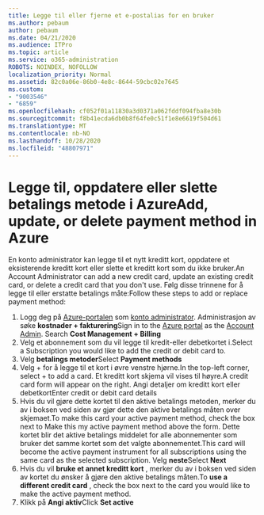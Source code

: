 ```yaml
---
title: Legge til eller fjerne et e-postalias for en bruker
ms.author: pebaum
author: pebaum
ms.date: 04/21/2020
ms.audience: ITPro
ms.topic: article
ms.service: o365-administration
ROBOTS: NOINDEX, NOFOLLOW
localization_priority: Normal
ms.assetid: 82c0a06e-86b0-4e8c-8644-59cbc02e7645
ms.custom:
- "9003546"
- "6859"
ms.openlocfilehash: cf052f01a11830a3d0371a062fddf094fba8e30b
ms.sourcegitcommit: f8b41ecda6db0b8f64fe0c51f1e8e6619f504d61
ms.translationtype: MT
ms.contentlocale: nb-NO
ms.lasthandoff: 10/28/2020
ms.locfileid: "48807971"
---
```

# <a name="add-update-or-delete-payment-method-in-azure"></a><span data-ttu-id="f0412-102">Legge til, oppdatere eller slette betalings metode i Azure</span><span class="sxs-lookup"><span data-stu-id="f0412-102">Add, update, or delete payment method in Azure</span></span>

<span data-ttu-id="f0412-103">En konto administrator kan legge til et nytt kreditt kort, oppdatere et eksisterende kreditt kort eller slette et kreditt kort som du ikke bruker.</span><span class="sxs-lookup"><span data-stu-id="f0412-103">An Account Administrator can add a new credit card, update an existing credit card, or delete a credit card that you don't use.</span></span> <span data-ttu-id="f0412-104">Følg disse trinnene for å legge til eller erstatte betalings måte:</span><span class="sxs-lookup"><span data-stu-id="f0412-104">Follow these steps to add or replace payment method:</span></span>

1. <span data-ttu-id="f0412-105">Logg deg på [Azure-portalen](https://portal.azure.com/) som [konto administrator](https://docs.microsoft.com/azure/billing/billing-subscription-transfer?WT.mc_id=Portal-Microsoft_Azure_Support#whoisaa). Administrasjon av søke **kostnader + fakturering**</span><span class="sxs-lookup"><span data-stu-id="f0412-105">Sign in to the [Azure portal](https://portal.azure.com/) as the [Account Admin](https://docs.microsoft.com/azure/billing/billing-subscription-transfer?WT.mc_id=Portal-Microsoft_Azure_Support#whoisaa). Search **Cost Management + Billing**</span></span>
2. <span data-ttu-id="f0412-106">Velg et abonnement som du vil legge til kredit-eller debetkortet i.</span><span class="sxs-lookup"><span data-stu-id="f0412-106">Select a Subscription you would like to add the credit or debit card to.</span></span>
3. <span data-ttu-id="f0412-107">Velg **betalings metoder**</span><span class="sxs-lookup"><span data-stu-id="f0412-107">Select **Payment methods**</span></span>
4. <span data-ttu-id="f0412-108">Velg + for å legge til et kort i øvre venstre hjørne.</span><span class="sxs-lookup"><span data-stu-id="f0412-108">In the top-left corner, select + to add a card.</span></span> <span data-ttu-id="f0412-109">Et kreditt kort skjema vil vises til høyre.</span><span class="sxs-lookup"><span data-stu-id="f0412-109">A credit card form will appear on the right.</span></span> <span data-ttu-id="f0412-110">Angi detaljer om kreditt kort eller debetkort</span><span class="sxs-lookup"><span data-stu-id="f0412-110">Enter credit or debit card details</span></span>
5. <span data-ttu-id="f0412-111">Hvis du vil gjøre dette kortet til den aktive betalings metoden, merker du av i boksen ved siden av gjør dette den aktive betalings måten over skjemaet.</span><span class="sxs-lookup"><span data-stu-id="f0412-111">To make this card your active payment method, check the box next to Make this my active payment method above the form.</span></span> <span data-ttu-id="f0412-112">Dette kortet blir det aktive betalings middelet for alle abonnementer som bruker det samme kortet som det valgte abonnementet.</span><span class="sxs-lookup"><span data-stu-id="f0412-112">This card will become the active payment instrument for all subscriptions using the same card as the selected subscription.</span></span> <span data-ttu-id="f0412-113">Velg **neste**</span><span class="sxs-lookup"><span data-stu-id="f0412-113">Select **Next**</span></span>
6. <span data-ttu-id="f0412-114">Hvis du vil **bruke et annet kreditt kort** , merker du av i boksen ved siden av kortet du ønsker å gjøre den aktive betalings måten.</span><span class="sxs-lookup"><span data-stu-id="f0412-114">To **use a different credit card** , check the box next to the card you would like to make the active payment method.</span></span>
7. <span data-ttu-id="f0412-115">Klikk på **Angi aktiv**</span><span class="sxs-lookup"><span data-stu-id="f0412-115">Click **Set active**</span></span>
